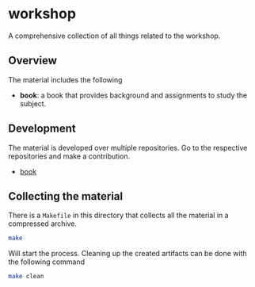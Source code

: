 # workshop
A comprehensive collection of all things related to the workshop.

## Overview
The material includes the following

* **book**: a book that provides background and assignments to study the subject.

## Development
The material is developed over multiple repositories. Go to the respective
repositories and make a contribution.

* [book][]

## Collecting the material
There is a `Makefile` in this directory that collects all the material in a
compressed archive.

```sh
make
```

Will start the process. Cleaning up the created artifacts can be done with the
following command

```sh
make clean
```

[book]: https://github.com/columbus-elst-connection/workshop/tree/master/book
